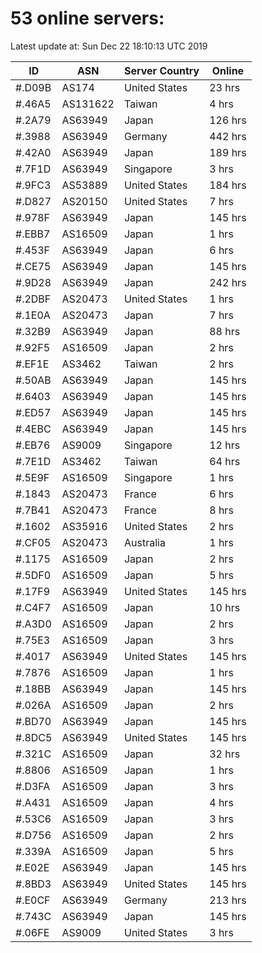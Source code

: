 # 53 online servers:

Latest update at: Sun Dec 22 18:10:13 UTC 2019

| ID | ASN | Server Country | Online |
| -- | --- | -------------- | ------ |
| #.D09B | AS174 | United States | 23 hrs |
| #.46A5 | AS131622 | Taiwan | 4 hrs |
| #.2A79 | AS63949 | Japan | 126 hrs |
| #.3988 | AS63949 | Germany | 442 hrs |
| #.42A0 | AS63949 | Japan | 189 hrs |
| #.7F1D | AS63949 | Singapore | 3 hrs |
| #.9FC3 | AS53889 | United States | 184 hrs |
| #.D827 | AS20150 | United States | 7 hrs |
| #.978F | AS63949 | Japan | 145 hrs |
| #.EBB7 | AS16509 | Japan | 1 hrs |
| #.453F | AS63949 | Japan | 6 hrs |
| #.CE75 | AS63949 | Japan | 145 hrs |
| #.9D28 | AS63949 | Japan | 242 hrs |
| #.2DBF | AS20473 | United States | 1 hrs |
| #.1E0A | AS20473 | Japan | 7 hrs |
| #.32B9 | AS63949 | Japan | 88 hrs |
| #.92F5 | AS16509 | Japan | 2 hrs |
| #.EF1E | AS3462 | Taiwan | 2 hrs |
| #.50AB | AS63949 | Japan | 145 hrs |
| #.6403 | AS63949 | Japan | 145 hrs |
| #.ED57 | AS63949 | Japan | 145 hrs |
| #.4EBC | AS63949 | Japan | 145 hrs |
| #.EB76 | AS9009 | Singapore | 12 hrs |
| #.7E1D | AS3462 | Taiwan | 64 hrs |
| #.5E9F | AS16509 | Singapore | 1 hrs |
| #.1843 | AS20473 | France | 6 hrs |
| #.7B41 | AS20473 | France | 8 hrs |
| #.1602 | AS35916 | United States | 2 hrs |
| #.CF05 | AS20473 | Australia | 1 hrs |
| #.1175 | AS16509 | Japan | 2 hrs |
| #.5DF0 | AS16509 | Japan | 5 hrs |
| #.17F9 | AS63949 | United States | 145 hrs |
| #.C4F7 | AS16509 | Japan | 10 hrs |
| #.A3D0 | AS16509 | Japan | 2 hrs |
| #.75E3 | AS16509 | Japan | 3 hrs |
| #.4017 | AS63949 | United States | 145 hrs |
| #.7876 | AS16509 | Japan | 1 hrs |
| #.18BB | AS63949 | Japan | 145 hrs |
| #.026A | AS16509 | Japan | 2 hrs |
| #.BD70 | AS63949 | Japan | 145 hrs |
| #.8DC5 | AS63949 | United States | 145 hrs |
| #.321C | AS16509 | Japan | 32 hrs |
| #.8806 | AS16509 | Japan | 1 hrs |
| #.D3FA | AS16509 | Japan | 3 hrs |
| #.A431 | AS16509 | Japan | 4 hrs |
| #.53C6 | AS16509 | Japan | 3 hrs |
| #.D756 | AS16509 | Japan | 2 hrs |
| #.339A | AS16509 | Japan | 5 hrs |
| #.E02E | AS63949 | Japan | 145 hrs |
| #.8BD3 | AS63949 | United States | 145 hrs |
| #.E0CF | AS63949 | Germany | 213 hrs |
| #.743C | AS63949 | Japan | 145 hrs |
| #.06FE | AS9009 | United States | 3 hrs |

